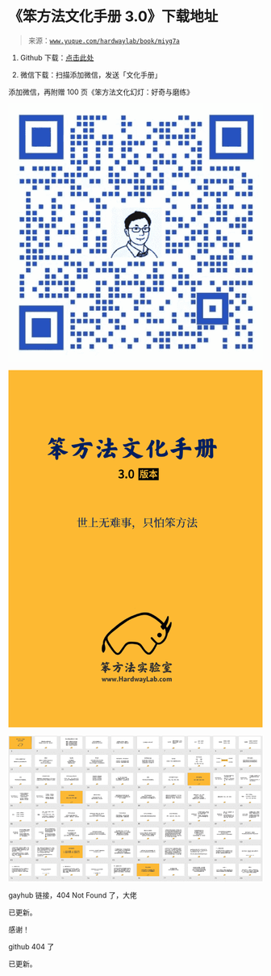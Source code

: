 # 《笨方法文化手册 3.0》下载地址

> 来源：[`www.yuque.com/hardwaylab/book/miyg7a`](https://www.yuque.com/hardwaylab/book/miyg7a)



1.  Github 下载：[点击此处](https://github.com/cnfeat/hardwaylab) 

2.  微信下载：扫描添加微信，发送「文化手册」 

添加微信，再附赠 100 页《笨方法文化幻灯：好奇与磨练》 

![企业微信.jpg](img/b2a15cbd072d361b09a7daf9b001bbf0.png)

![文化手册 3.0.png](img/b1870d72278e7427eba5ee4325cd505f.png)  

![100 页幻灯截图.png](img/b7a182cc4b9ba7fc82fe32adeb726553.png)  

gayhub 链接，404 Not Found 了，大佬 

已更新。 

感谢！ 

github 404 了 

已更新。
